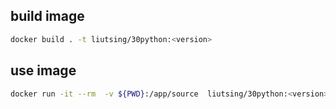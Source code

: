 ## build image
```sh
docker build . -t liutsing/30python:<version>
```

## use image
```sh
docker run -it --rm  -v ${PWD}:/app/source  liutsing/30python:<version>
```